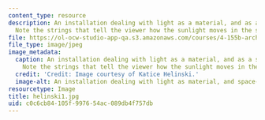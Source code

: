 ```yaml
---
content_type: resource
description: An installation dealing with light as a material, and as a space-maker.
  Note the strings that tell the viewer how the sunlight moves in the space.
file: https://ol-ocw-studio-app-qa.s3.amazonaws.com/courses/4-155b-architectural-design-level-iii-a-student-center-for-mit-fall-2004/c0c6cb84105f997654ac089db4f757db_helinski1.jpg
file_type: image/jpeg
image_metadata:
  caption: An installation dealing with light as a material, and as a space-maker.
    Note the strings that tell the viewer how the sunlight moves in the space.
  credit: 'Credit: Image courtesy of Katice Helinski.'
  image-alt: An installation dealing with light as material, and space-maker.
resourcetype: Image
title: helinski1.jpg
uid: c0c6cb84-105f-9976-54ac-089db4f757db
---
```

